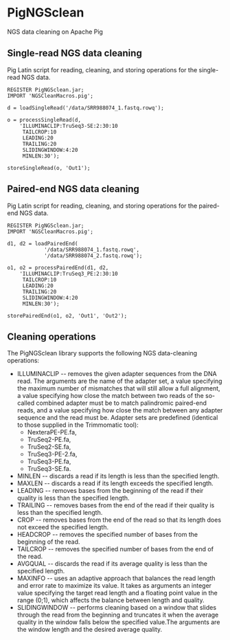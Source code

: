 # PigNGSclean
NGS data cleaning on Apache Pig

## Single-read NGS data cleaning
Pig Latin script for reading, cleaning, and storing operations for the single-read NGS data.

```Pig Latin
REGISTER PigNGSclean.jar;
IMPORT 'NGSCleanMacros.pig';

d = loadSingleRead('/data/SRR988074_1.fastq.rowq');

o = processSingleRead(d, 
    'ILLUMINACLIP:TruSeq3-SE:2:30:10 
     TAILCROP:10 
     LEADING:20 
     TRAILING:20 
     SLIDINGWINDOW:4:20 
     MINLEN:30');

storeSingleRead(o, 'Out1');

```

## Paired-end NGS data cleaning
Pig Latin script for reading, cleaning, and storing operations for the paired-end NGS data.

```Pig Latin
REGISTER PigNGSclean.jar;
IMPORT 'NGSCleanMacros.pig';

d1, d2 = loadPairedEnd(
            '/data/SRR988074_1.fastq.rowq', 
            '/data/SRR988074_2.fastq.rowq');

o1, o2 = processPairedEnd(d1, d2, 
    'ILLUMINACLIP:TruSeq3_PE:2:30:10 
     TAILCROP:10 
     LEADING:20 
     TRAILING:20 
     SLIDINGWINDOW:4:20 
     MINLEN:30');

storePairedEnd(o1, o2, 'Out1', 'Out2');
```

## Cleaning operations
The PigNGSclean library supports the following NGS data-cleaning operations:

* ILLUMINACLIP -- removes the given adapter sequences from the DNA read. The arguments are the name of the adapter set, a value specifying the maximum number of mismatches that will still allow a full alignment, a value specifying how close the match between two reads of the so-called combined adapter must be to match palindromic paired-end reads, and a value specifying how close the match between any adapter sequence and the read must be.
Adapter sets are predefined (identical to those supplied in the Trimmomatic tool):
    * NexteraPE-PE.fa,
    * TruSeq2-PE.fa,
    * TruSeq2-SE.fa,
    * TruSeq3-PE-2.fa,
    * TruSeq3-PE.fa,
    * TruSeq3-SE.fa.
* MINLEN -- discards a read if its length is less than the specified length.
* MAXLEN -- discards a read if its length exceeds the specified length.
* LEADING -- removes bases from the beginning of the read if their quality is less than the specified length.
* TRAILING -- removes bases from the end of the read if their quality is less than the specified length.
* CROP -- removes bases from the end of the read so that its length does not exceed the specified length.
* HEADCROP -- removes the specified number of bases from the beginning of the read.
* TAILCROP -- removes the specified number of bases from the end of the read.
* AVGQUAL -- discards the read if its average quality is less than the specified length.
* MAXINFO -- uses an adaptive approach that balances the read length and error rate to maximize its value. It takes as arguments an integer value specifying the target read length and a floating point value in the range (0;1), which affects the balance between length and quality.
* SLIDINGWINDOW -- performs cleaning based on a window that slides through the read from the beginning and truncates it when the average quality in the window falls below the specified value.The arguments are the window length and the desired average quality.


